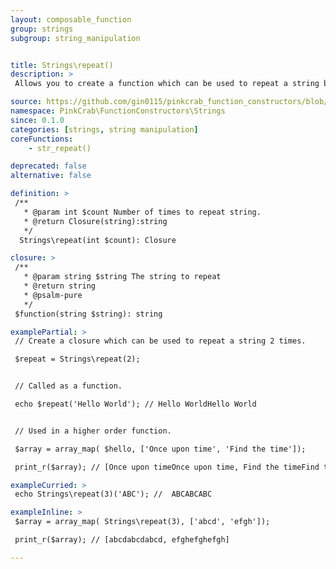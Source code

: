 ```yaml
---
layout: composable_function
group: strings
subgroup: string_manipulation


title: Strings\repeat()
description: >
 Allows you to create a function which can be used to repeat a string by a pre defined number. These can either be used as part of a Higher Order Function such as array_map() or as part of a compiled/pipe function.

source: https://github.com/gin0115/pinkcrab_function_constructors/blob/master/src/strings.php#L535
namespace: PinkCrab\FunctionConstructors\Strings
since: 0.1.0
categories: [strings, string manipulation]
coreFunctions: 
    - str_repeat()

deprecated: false
alternative: false

definition: >
 /**
   * @param int $count Number of times to repeat string.
   * @return Closure(string):string
   */
  Strings\repeat(int $count): Closure

closure: >
 /**
   * @param string $string The string to repeat
   * @return string
   * @psalm-pure
   */ 
 $function(string $string): string

examplePartial: >
 // Create a closure which can be used to repeat a string 2 times.

 $repeat = Strings\repeat(2);


 // Called as a function.

 echo $repeat('Hello World'); // Hello WorldHello World


 // Used in a higher order function.

 $array = array_map( $hello, ['Once upon time', 'Find the time']);

 print_r($array); // [Once upon timeOnce upon time, Find the timeFind the time]

exampleCurried: >
 echo Strings\repeat(3)('ABC'); //  ABCABCABC

exampleInline: >
 $array = array_map( Strings\repeat(3), ['abcd', 'efgh']);

 print_r($array); // [abcdabcdabcd, efghefghefgh]

---
```




